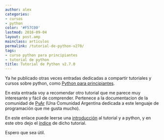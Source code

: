 ```yaml
---
author: alex
categories:
- cursos
- python
color: '#F57C00'
lastmod: 2016-09-04
layout: post.amp
mainclass: articulos
permalink: /tutorial-de-python-v270/
tags:
- curso python para principiantes
- tutorial de python
title: Tutorial de Python v2.7.0
---
```


Ya he publicado otras veces entradas dedicadas a compartir tutoriales y cursos sobre python, como [Python para principiantes][1].

En esta entrada voy a recomendar otro tutorial que me parece muy interesante y fácil de comprender. Pertenece a la documentacion de la comunidad de [PyAr][3] (Una Comunidad Argentina dedicada a este lenguaje de programación que me gusta mucho).

<!--more-->

En este enlace puede leerse una <a target="_blank" href="http://docs.python.org.ar/tutorial/index.html">introducción</a> al tutorial y a python, y en este otro dejo el <a target="_blank" href="http://docs.python.org.ar/tutorial/contenido.html">índice</a> de dicho tutorial.

Espero que sea útil.

 [1]: https://elbauldelprogramador.com/python-para-principiantes/
 [3]: http://python.org.ar/pyar/